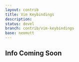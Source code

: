```yaml
---
layout: contrib
title: Vim Keybindings
description: 
status: devel
branch: contrib/vim-keybindings
base: neomutt
---
```


## Info Coming Soon


